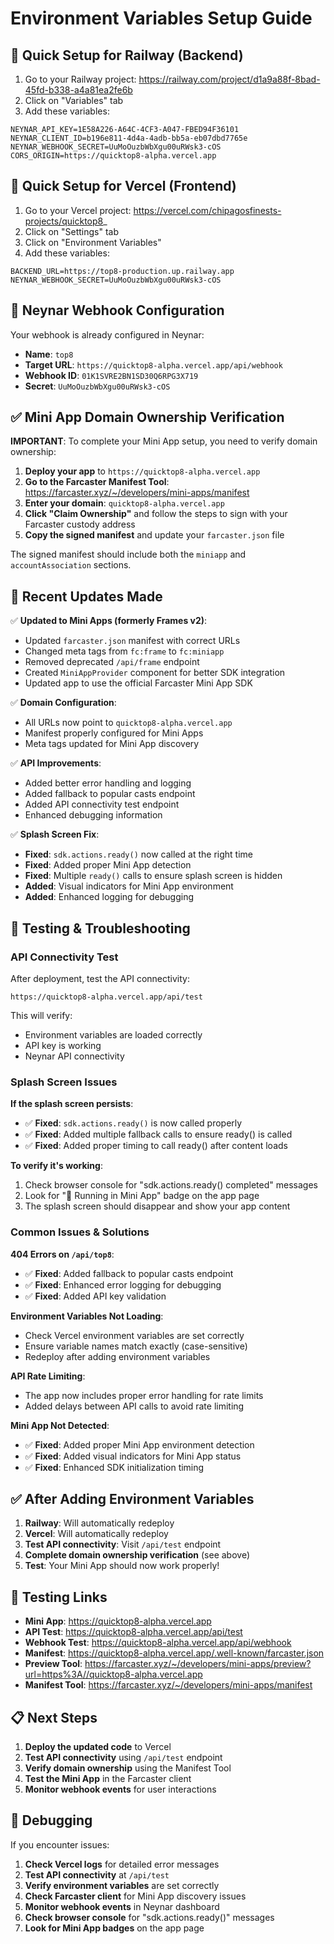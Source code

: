 # Environment Variables Setup Guide

## 🚀 Quick Setup for Railway (Backend)

1. Go to your Railway project: https://railway.com/project/d1a9a88f-8bad-45fd-b338-a4a81ea2fe6b
2. Click on "Variables" tab
3. Add these variables:

```
NEYNAR_API_KEY=1E58A226-A64C-4CF3-A047-FBED94F36101
NEYNAR_CLIENT_ID=b196e811-4d4a-4adb-bb5a-eb07dbd7765e
NEYNAR_WEBHOOK_SECRET=UuMoOuzbWbXgu00uRWsk3-cOS
CORS_ORIGIN=https://quicktop8-alpha.vercel.app
```

## 🚀 Quick Setup for Vercel (Frontend)

1. Go to your Vercel project: https://vercel.com/chipagosfinests-projects/quicktop8_
2. Click on "Settings" tab
3. Click on "Environment Variables"
4. Add these variables:

```
BACKEND_URL=https://top8-production.up.railway.app
NEYNAR_WEBHOOK_SECRET=UuMoOuzbWbXgu00uRWsk3-cOS
```

## 🔗 Neynar Webhook Configuration

Your webhook is already configured in Neynar:
- **Name**: `top8`
- **Target URL**: `https://quicktop8-alpha.vercel.app/api/webhook`
- **Webhook ID**: `01K1SVRE2BN1SD30Q6RPG3X719`
- **Secret**: `UuMoOuzbWbXgu00uRWsk3-cOS`

## ✅ Mini App Domain Ownership Verification

**IMPORTANT**: To complete your Mini App setup, you need to verify domain ownership:

1. **Deploy your app** to `https://quicktop8-alpha.vercel.app`
2. **Go to the Farcaster Manifest Tool**: https://farcaster.xyz/~/developers/mini-apps/manifest
3. **Enter your domain**: `quicktop8-alpha.vercel.app`
4. **Click "Claim Ownership"** and follow the steps to sign with your Farcaster custody address
5. **Copy the signed manifest** and update your `farcaster.json` file

The signed manifest should include both the `miniapp` and `accountAssociation` sections.

## 🔄 Recent Updates Made

✅ **Updated to Mini Apps (formerly Frames v2)**:
- Updated `farcaster.json` manifest with correct URLs
- Changed meta tags from `fc:frame` to `fc:miniapp`
- Removed deprecated `/api/frame` endpoint
- Created `MiniAppProvider` component for better SDK integration
- Updated app to use the official Farcaster Mini App SDK

✅ **Domain Configuration**:
- All URLs now point to `quicktop8-alpha.vercel.app`
- Manifest properly configured for Mini Apps
- Meta tags updated for Mini App discovery

✅ **API Improvements**:
- Added better error handling and logging
- Added fallback to popular casts endpoint
- Added API connectivity test endpoint
- Enhanced debugging information

✅ **Splash Screen Fix**:
- **Fixed**: `sdk.actions.ready()` now called at the right time
- **Fixed**: Added proper Mini App detection
- **Fixed**: Multiple `ready()` calls to ensure splash screen is hidden
- **Added**: Visual indicators for Mini App environment
- **Added**: Enhanced logging for debugging

## 🧪 Testing & Troubleshooting

### API Connectivity Test
After deployment, test the API connectivity:
```
https://quicktop8-alpha.vercel.app/api/test
```

This will verify:
- Environment variables are loaded correctly
- API key is working
- Neynar API connectivity

### Splash Screen Issues
**If the splash screen persists**:
- ✅ **Fixed**: `sdk.actions.ready()` is now called properly
- ✅ **Fixed**: Added multiple fallback calls to ensure ready() is called
- ✅ **Fixed**: Added proper timing to call ready() after content loads

**To verify it's working**:
1. Check browser console for "sdk.actions.ready() completed" messages
2. Look for "🚀 Running in Mini App" badge on the app page
3. The splash screen should disappear and show your app content

### Common Issues & Solutions

**404 Errors on `/api/top8`**:
- ✅ **Fixed**: Added fallback to popular casts endpoint
- ✅ **Fixed**: Enhanced error logging for debugging
- ✅ **Fixed**: Added API key validation

**Environment Variables Not Loading**:
- Check Vercel environment variables are set correctly
- Ensure variable names match exactly (case-sensitive)
- Redeploy after adding environment variables

**API Rate Limiting**:
- The app now includes proper error handling for rate limits
- Added delays between API calls to avoid rate limiting

**Mini App Not Detected**:
- ✅ **Fixed**: Added proper Mini App environment detection
- ✅ **Fixed**: Added visual indicators for Mini App status
- ✅ **Fixed**: Enhanced SDK initialization timing

## ✅ After Adding Environment Variables

1. **Railway**: Will automatically redeploy
2. **Vercel**: Will automatically redeploy
3. **Test API connectivity**: Visit `/api/test` endpoint
4. **Complete domain ownership verification** (see above)
5. **Test**: Your Mini App should now work properly!

## 🧪 Testing Links

- **Mini App**: https://quicktop8-alpha.vercel.app
- **API Test**: https://quicktop8-alpha.vercel.app/api/test
- **Webhook Test**: https://quicktop8-alpha.vercel.app/api/webhook
- **Manifest**: https://quicktop8-alpha.vercel.app/.well-known/farcaster.json
- **Preview Tool**: https://farcaster.xyz/~/developers/mini-apps/preview?url=https%3A//quicktop8-alpha.vercel.app
- **Manifest Tool**: https://farcaster.xyz/~/developers/mini-apps/manifest

## 📋 Next Steps

1. **Deploy the updated code** to Vercel
2. **Test API connectivity** using `/api/test` endpoint
3. **Verify domain ownership** using the Manifest Tool
4. **Test the Mini App** in the Farcaster client
5. **Monitor webhook events** for user interactions

## 🔧 Debugging

If you encounter issues:

1. **Check Vercel logs** for detailed error messages
2. **Test API connectivity** at `/api/test`
3. **Verify environment variables** are set correctly
4. **Check Farcaster client** for Mini App discovery issues
5. **Monitor webhook events** in Neynar dashboard
6. **Check browser console** for "sdk.actions.ready()" messages
7. **Look for Mini App badges** on the app page 